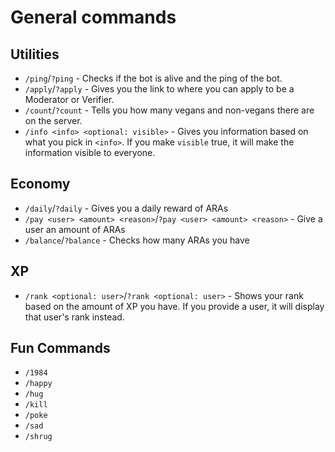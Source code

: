 # General commands

## Utilities

- `/ping`/`?ping` - Checks if the bot is alive and the ping of the bot.
- `/apply`/`?apply` - Gives you the link to where you can apply to be a Moderator or Verifier.
- `/count`/`?count` - Tells you how many vegans and non-vegans there are on the server.
- `/info <info> <optional: visible>` - Gives you information based on what you pick in `<info>`. If you make `visible` 
true, it will make the information visible to everyone.

## Economy

- `/daily`/`?daily` - Gives you a daily reward of ARAs
- `/pay <user> <amount> <reason>`/`?pay <user> <amount> <reason>` - Give a user an amount of ARAs
- `/balance`/`?balance` - Checks how many ARAs you have

## XP

- `/rank <optional: user>`/`?rank <optional: user>` - Shows your rank based on the amount of XP you have. If you provide
a user, it will display that user's rank instead.

## Fun Commands

- `/1984`
- `/happy`
- `/hug`
- `/kill`
- `/poke`
- `/sad`
- `/shrug`
